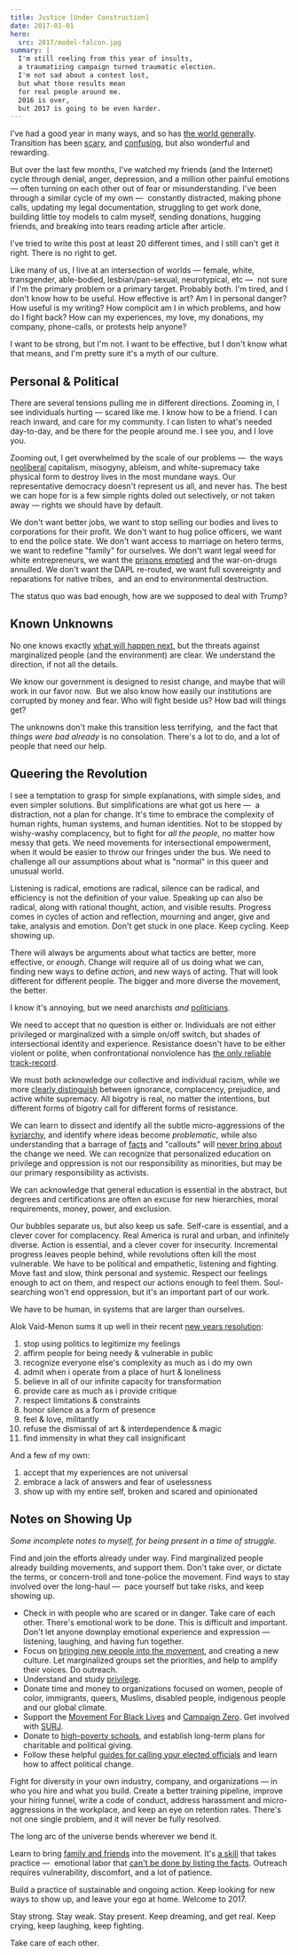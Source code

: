 ```yaml
---
title: Justice [Under Construction]
date: 2017-01-01
hero:
  src: 2017/model-falcon.jpg
summary: |
  I'm still reeling from this year of insults, 
  a traumatizing campaign turned traumatic election.
  I'm not sad about a contest lost,
  but what those results mean
  for real people around me.
  2016 is over,
  but 2017 is going to be even harder.
---
```


I've had a good year
in many ways,
and so has [the world generally][world].
Transition has been [scary][scary],
and [confusing][confusing],
but also wonderful and rewarding.

[world]: https://www.washingtonpost.com/opinions/why-2016-was-actually-one-of-the-best-years-on-record/2016/12/30/bc12701e-ce0a-11e6-a87f-b917067331bb_story.html
[scary]: /2016/08/17/trans/
[confusing]: /2016/12/24/clarifications/

But over the last few months,
I've watched my friends
(and the Internet)
cycle through denial, anger, depression,
and a million other painful emotions —
often turning on each other
out of fear or misunderstanding.
I've been through a similar cycle of my own — 
constantly distracted,
making phone calls,
updating my legal documentation,
struggling to get work done,
building little toy models
to calm myself,
sending donations,
hugging friends,
and breaking into tears
reading article after article.

I've tried to write this post
at least 20 different times,
and I still can't get it right.
There is no right to get.

Like many of us,
I live at an intersection of worlds —
female, white, transgender,
able-bodied, lesbian/pan-sexual,
neurotypical, etc — 
not sure if I'm the primary problem
or a primary target.
Probably both.
I'm tired,
and I don't know how to be useful.
How effective is art?
Am I in personal danger?
How useful is my writing?
How complicit am I in which problems,
and how do I fight back?
How can my experiences, my love,
my donations, my company, phone-calls,
or protests help anyone?

I want to be strong,
but I'm not.
I want to be effective,
but I don't know what that means,
and I'm pretty sure it's a myth of our culture.


## Personal & Political

There are several tensions
pulling me in different directions.
Zooming in,
I see individuals hurting —
scared like me.
I know how to be a friend.
I can reach inward,
and care for my community.
I can listen to what's needed day-to-day,
and be there for the people around me.
I see you, and I love you.

Zooming out,
I get overwhelmed by the scale of our problems — 
the ways [neoliberal][neoliberal] capitalism,
misogyny, ableism, and white-supremacy
take physical form
to destroy lives in the most mundane ways.
Our representative democracy doesn't represent us all,
and never has.
The best we can hope for
is a few simple rights doled out selectively,
or not taken away —
rights we should have by default.

[neoliberal]: https://www.theguardian.com/commentisfree/2016/nov/09/rise-of-the-davos-class-sealed-americas-fate

We don't want better jobs,
we want to stop selling our bodies and lives
to corporations for their profit.
We don't want to hug police officers,
we want to end the police state.
We don't want access to marriage
on hetero terms,
we want to redefine "family"
for ourselves.
We don't want legal weed for white entrepreneurs,
we want the [prisons emptied][prisons]
and the war-on-drugs annulled.
We don't want the DAPL re-routed,
we want full sovereignty
and reparations for native tribes, 
and an end to environmental destruction.

[prisons]: https://newjimcrow.com/

The status quo was bad enough,
how are we supposed to deal with Trump?


## Known Unknowns

No one knows exactly [what will happen next][next],
but the threats against marginalized people
(and the environment)
are clear.
We understand the direction,
if not all the details.

[next]: https://www.nytimes.com/interactive/2016/11/21/us/politics/what-trump-wants-to-do-in-his-first-100-days-and-how-difficult-each-will-be.html?smid=tw-nytimes&smtyp=cur&_r=0

We know our government is designed to resist change,
and maybe that will work in our favor now. 
But we also know how easily our institutions
are corrupted by money and fear.
Who will fight beside us?
How bad will things get?

The unknowns don't make this transition less terrifying, 
and the fact that *things were bad already*
is no consolation.
There's a lot to do,
and a lot of people that need our help.


## Queering the Revolution

I see a temptation to grasp for simple explanations,
with simple sides,
and even simpler solutions.
But simplifications are what got us here — 
a distraction,
not a plan for change.
It's time to embrace
the complexity of human rights,
human systems,
and human identities.
Not to be stopped by wishy-washy complacency,
but to fight for *all the people*,
no matter how messy that gets.
We need movements for intersectional empowerment,
when it would be easier to throw our fringes
under the bus.
We need to challenge all our assumptions
about what is "normal"
in this queer and unusual world.

Listening is radical,
emotions are radical,
silence can be radical,
and efficiency
is not the definition of your value.
Speaking up can also be radical,
along with rational thought,
action,
and visible results.
Progress comes in cycles of action and reflection,
mourning and anger,
give and take,
analysis and emotion.
Don't get stuck in one place.
Keep cycling.
Keep showing up.

There will always be arguments
about what tactics are better,
more effective,
or *enough*.
Change will require
all of us doing what we can, 
finding new ways to define *action*,
and new ways of acting.
That will look different
for different people.
The bigger and more diverse the movement,
the better.

I know it's annoying,
but we need anarchists *and* [politicians][politicians].

[politicians]: https://www.sheshouldrun.org/

We need to accept that no question is either or.
Individuals are not
either privileged or marginalized
with a simple on/off switch,
but shades of intersectional
identity and experience.
Resistance doesn't have to be either violent or polite,
when confrontational nonviolence
has [the only reliable track-record][track-record].

[track-record]: https://www.washingtonpost.com/news/monkey-cage/wp/2016/11/21/people-are-in-the-streets-protesting-donald-trump-but-when-does-protest-actually-work/?utm_term=.1d9c0a0f5fe8

We must both acknowledge
our collective and individual racism,
while we more [clearly distinguish][distinguish] between
ignorance, complacency, prejudice,
and active white supremacy.
All bigotry is real,
no matter the intentions,
but different forms of bigotry
call for different forms of resistance.

[distinguish]: https://medium.com/@juliaserano/prejudice-political-correctness-and-the-normalization-of-donald-trump-28c563154e48#.eev3frwt1

We can learn to dissect and identify
all the subtle micro-aggressions
of the [kyriarchy][kyriarchy],
and identify where ideas become *problematic*,
while also understanding
that a barrage of [facts][facts] and "callouts"
will [never bring about][change]
the change we need.
We can recognize that personalized education
on privilege and oppression
is not our responsibility as minorities,
but may be our primary responsibility
as activists.

[kyriarchy]: https://en.wikipedia.org/wiki/Kyriarchy
[facts]: https://www.vox.com/policy-and-politics/2016/11/16/13426448/trump-psychology-fact-checking-lies
[change]: https://www.vox.com/identities/2016/11/15/13595508/racism-trump-research-study

We can acknowledge that
general education is essential in the abstract,
but degrees and certifications are often
an excuse for new hierarchies,
moral requirements,
money, power, and exclusion.

Our bubbles separate us,
but also keep us safe.
Self-care is essential,
and a clever cover for complacency.
Real America is rural and urban,
and infinitely diverse.
Action is essential,
and a clever cover for insecurity.
Incremental progress leaves people behind,
while revolutions often kill the most vulnerable.
We have to be political and empathetic,
listening and fighting.
Move fast and slow,
think personal and systemic.
Respect our feelings
enough to act on them,
and respect our actions
enough to feel them.
Soul-searching won't end oppression,
but it's an important part of our work.

We have to be human,
in systems that are larger than ourselves.

Alok Vaid-Menon sums it up well
in their recent [new years resolution][resolution]:

1. stop using politics to legitimize my feelings
2. affirm people for being needy & vulnerable in public
3. recognize everyone else's complexity as much as i do my own
4. admit when i operate from a place of hurt & loneliness
5. believe in all of our infinite capacity for transformation
6. provide care as much as i provide critique
7. respect limitations & constraints
8. honor silence as a form of presence
9. feel & love, militantly
10. refuse the dismissal of art & interdependence & magic
11. find immensity in what they call insignificant

[resolution]: https://www.facebook.com/AlokVaidMenon/posts/1636504483312005

And a few of my own:

1. accept that my experiences are not universal
2. embrace a lack of answers and fear of uselessness
3. show up with my entire self, broken and scared and opinionated


## Notes on Showing Up

*Some incomplete notes to myself,
for being present
in a time of struggle.*

Find and join the efforts already under way.
Find marginalized people
already building movements,
and support them.
Don't take over,
or dictate the terms,
or concern-troll and tone-police the movement.
Find ways to stay involved
over the long-haul — 
pace yourself but take risks,
and keep showing up.

- Check in with people who are scared or in danger.
  Take care of each other.
  There's emotional work to be done.
  This is difficult and important.
  Don't let anyone downplay
  emotional experience and expression —
  listening, laughing,
  and having fun together.
- Focus on
  [bringing new people into the movement][movement],
  and creating a new culture.
  Let marginalized groups set the priorities,
  and help to amplify their voices.
  Do outreach.
- Understand and study [privilege][privilege].
- Donate time and money
  to organizations
  focused on
  women, people of color,
  immigrants, queers, Muslims,
  disabled people, indigenous people
  and our global climate.
- Support the
  [Movement For Black Lives][m4bl]
  and
  [Campaign Zero][zero].
  Get involved with
  [SURJ][surj].
- Donate to [high-poverty schools][schools],
  and establish long-term plans for
  charitable and political giving.
- Follow these helpful
  [guides for calling your elected officials][officials]
  and learn how to affect
  political change.

[movement]: https://www.surjaction.org/
[privilege]: https://code.ucsd.edu/~pcosman/Backpack.pdf
[m4bl]: https://policy.m4bl.org/
[zero]: https://www.joincampaignzero.org/#vision
[surj]: https://www.surjaction.org/
[schools]: https://www.donorschoose.org
[officials]: https://docs.google.com/spreadsheets/u/1/d/174f0WBSVNSdcQ5_S6rWPGB3pNCsruyyM_ZRQ6QUhGmo/htmlview

Fight for diversity in your own industry,
company, and organizations —
in who you hire and what you build.
Create a better training pipeline,
improve your hiring funnel,
write a code of conduct,
address harassment
and micro-aggressions in the workplace,
and keep an eye on retention rates.
There's not one single problem,
and it will never be fully resolved.

The long arc of the universe bends
wherever we bend it.

Learn to bring
[family and friends][family]
into the movement.
It's [a skill][skill] that takes practice — 
emotional labor that
[can't be done by listing the facts][facts].
Outreach requires vulnerability,
discomfort,
and a lot of patience.

[family]: https://docs.google.com/document/d/1bC0nyqFNx6VhBgNZDB0Oan1aa0i_UtuWeBLnOPWrJ5M/preview
[skill]: https://www.vox.com/2016/11/23/13708996/argue-better-science
[facts]: https://www.vox.com/2014/4/6/5556462/brain-dead-how-politics-makes-us-stupid

Build a practice of sustainable and ongoing action.
Keep looking for new ways to show up,
and leave your ego at home.
Welcome to 2017.

Stay strong.
Stay weak.
Stay present.
Keep dreaming,
and get real.
Keep crying, keep laughing, keep fighting.

Take care of each other.
